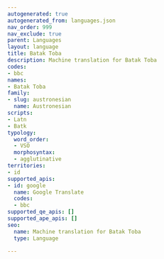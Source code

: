 ```yaml
---
autogenerated: true
autogenerated_from: languages.json
nav_order: 999
nav_exclude: true
parent: Languages
layout: language
title: Batak Toba
description: Machine translation for Batak Toba
codes:
- bbc
names:
- Batak Toba
family:
- slug: austronesian
  name: Austronesian
scripts:
- Latn
- Batk
typology:
  word_order:
  - VSO
  morphosyntax:
  - agglutinative
territories:
- id
supported_apis:
- id: google
  name: Google Translate
  codes:
  - bbc
supported_qe_apis: []
supported_ape_apis: []
seo:
  name: Machine translation for Batak Toba
  type: Language

---
```



